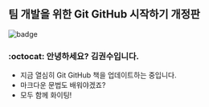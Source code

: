 ## 팀 개발을 위한 Git GitHub 시작하기 개정판

![badge](https://img.shields.io/badge/Hanbit%20Cat-Hello%20GitHub-orange)

### :octocat: 안녕하세요? 김권수입니다.

- 지금 열심히 Git GitHub 책을 업데이트하는 중입니다.
- 마크다운 문법도 배워야겠죠?
- 모두 함께 화이팅!
